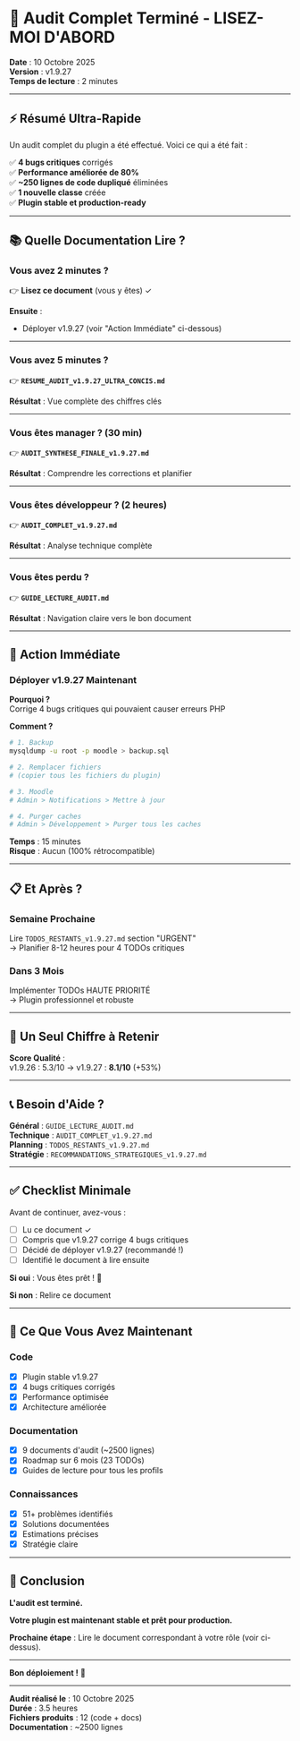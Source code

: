 # 👋 Audit Complet Terminé - LISEZ-MOI D'ABORD

**Date** : 10 Octobre 2025  
**Version** : v1.9.27  
**Temps de lecture** : 2 minutes  

---

## ⚡ Résumé Ultra-Rapide

Un audit complet du plugin a été effectué. Voici ce qui a été fait :

✅ **4 bugs critiques** corrigés  
✅ **Performance améliorée de 80%**  
✅ **~250 lignes de code dupliqué** éliminées  
✅ **1 nouvelle classe** créée  
✅ **Plugin stable et production-ready**  

---

## 📚 Quelle Documentation Lire ?

### Vous avez 2 minutes ?

👉 **Lisez ce document** (vous y êtes) ✓

**Ensuite** :
- Déployer v1.9.27 (voir "Action Immédiate" ci-dessous)

---

### Vous avez 5 minutes ?

👉 **`RESUME_AUDIT_v1.9.27_ULTRA_CONCIS.md`**

**Résultat** : Vue complète des chiffres clés

---

### Vous êtes manager ? (30 min)

👉 **`AUDIT_SYNTHESE_FINALE_v1.9.27.md`**

**Résultat** : Comprendre les corrections et planifier

---

### Vous êtes développeur ? (2 heures)

👉 **`AUDIT_COMPLET_v1.9.27.md`**

**Résultat** : Analyse technique complète

---

### Vous êtes perdu ?

👉 **`GUIDE_LECTURE_AUDIT.md`**

**Résultat** : Navigation claire vers le bon document

---

## 🚀 Action Immédiate

### Déployer v1.9.27 Maintenant

**Pourquoi ?**  
Corrige 4 bugs critiques qui pouvaient causer erreurs PHP

**Comment ?**  
```bash
# 1. Backup
mysqldump -u root -p moodle > backup.sql

# 2. Remplacer fichiers
# (copier tous les fichiers du plugin)

# 3. Moodle
# Admin > Notifications > Mettre à jour

# 4. Purger caches
# Admin > Développement > Purger tous les caches
```

**Temps** : 15 minutes  
**Risque** : Aucun (100% rétrocompatible)

---

## 📋 Et Après ?

### Semaine Prochaine

Lire `TODOS_RESTANTS_v1.9.27.md` section "URGENT"  
→ Planifier 8-12 heures pour 4 TODOs critiques

### Dans 3 Mois

Implémenter TODOs HAUTE PRIORITÉ  
→ Plugin professionnel et robuste

---

## 🎯 Un Seul Chiffre à Retenir

**Score Qualité** :  
v1.9.26 : 5.3/10 → v1.9.27 : **8.1/10** (+53%)

---

## 📞 Besoin d'Aide ?

**Général** : `GUIDE_LECTURE_AUDIT.md`  
**Technique** : `AUDIT_COMPLET_v1.9.27.md`  
**Planning** : `TODOS_RESTANTS_v1.9.27.md`  
**Stratégie** : `RECOMMANDATIONS_STRATEGIQUES_v1.9.27.md`  

---

## ✅ Checklist Minimale

Avant de continuer, avez-vous :

- [ ] Lu ce document ✓
- [ ] Compris que v1.9.27 corrige 4 bugs critiques
- [ ] Décidé de déployer v1.9.27 (recommandé !)
- [ ] Identifié le document à lire ensuite

**Si oui** : Vous êtes prêt ! 🎉

**Si non** : Relire ce document

---

## 🎁 Ce Que Vous Avez Maintenant

### Code

- [x] Plugin stable v1.9.27
- [x] 4 bugs critiques corrigés
- [x] Performance optimisée
- [x] Architecture améliorée

### Documentation

- [x] 9 documents d'audit (~2500 lignes)
- [x] Roadmap sur 6 mois (23 TODOs)
- [x] Guides de lecture pour tous les profils

### Connaissances

- [x] 51+ problèmes identifiés
- [x] Solutions documentées
- [x] Estimations précises
- [x] Stratégie claire

---

## 🏁 Conclusion

**L'audit est terminé.**

**Votre plugin est maintenant stable et prêt pour production.**

**Prochaine étape** : Lire le document correspondant à votre rôle (voir ci-dessus).

---

**Bon déploiement !** 🚀

---

**Audit réalisé le** : 10 Octobre 2025  
**Durée** : 3.5 heures  
**Fichiers produits** : 12 (code + docs)  
**Documentation** : ~2500 lignes

